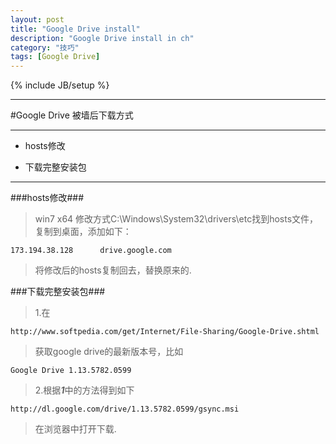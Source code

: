 ```yaml
---
layout: post
title: "Google Drive install"
description: "Google Drive install in ch"
category: "技巧"
tags: [Google Drive]
---
```

{% include JB/setup %}

---

#Google Drive 被墙后下载方式

----

-	hosts修改

-	下载完整安装包

----

###hosts修改###

>	win7 x64 修改方式C:\Windows\System32\drivers\etc找到hosts文件，复制到桌面，添加如下：

	173.194.38.128		drive.google.com

>	将修改后的hosts复制回去，替换原来的.

###下载完整安装包###

>	1.在

	http://www.softpedia.com/get/Internet/File-Sharing/Google-Drive.shtml

>	获取google drive的最新版本号，比如

	Google Drive 1.13.5782.0599

>	2.根据***1***中的方法得到如下

	http://dl.google.com/drive/1.13.5782.0599/gsync.msi

>	在浏览器中打开下载.
